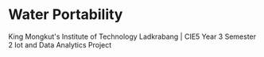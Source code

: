 # Water Portability
King Mongkut's Institute of Technology Ladkrabang | CIE5 Year 3 Semester 2 Iot and Data Analytics Project
